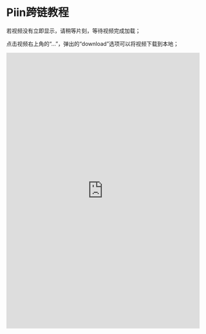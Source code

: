 # Piin跨链教程

若视频没有立即显示，请稍等片刻，等待视频完成加载；

点击视频右上角的“…”，弹出的“download”选项可以将视频下载到本地；

<iframe src="https://piin-wiki.github.io/piin-wiki/Piin-cross-chain.html" width="100%" height="720" frameborder="0" allowfullscreen></iframe>

